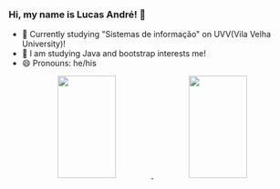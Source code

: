 ### Hi, my name is Lucas André! 👋

- 🔭 Currently studying "Sistemas de informação" on UVV(Vila Velha University)!
- 🌱 I am studying Java and bootstrap interests me!
- 😄 Pronouns: he/his
        

<div align="center">
  <a href="https://github.com/lucasaimb">
  <img height="180em" width="45%" src="https://github-readme-stats.vercel.app/api?username=lucasaimb&show_icons=true&theme=dracula&include_all_commits=true&count_private=true"/>
  <img height="180em" width="45%"src="https://github-readme-stats.vercel.app/api/top-langs/?username=lucasaimb&layout=compact&langs_count=7&theme=dracula"/>
</div>


  

